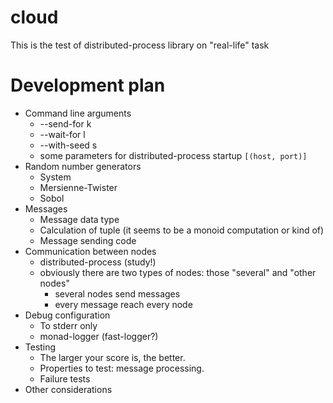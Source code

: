 # cloud

This is the test of distributed-process library on "real-life" task

# Development plan
* Command line arguments
  * --send-for k
  * --wait-for l
  * --with-seed s
  * some parameters for distributed-process startup `[(host, port)]`
* Random number generators
  * System
  * Mersienne-Twister
  * Sobol
* Messages
  * Message data type
  * Calculation of tuple (it seems to be a monoid computation or kind of)
  * Message sending code
* Communication between nodes
  * distributed-process (study!)
  * obviously there are two types of nodes: those "several" and "other nodes"
    * several nodes send messages
    * every message reach every node
* Debug configuration
  * To stderr only
  * monad-logger (fast-logger?)
* Testing
  * The larger your score is, the better.
  * Properties to test: message processing.
  * Failure tests
* Other considerations

